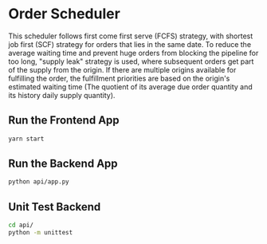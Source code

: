 # Order Scheduler

This scheduler follows first come first serve (FCFS) strategy, with shortest job first (SCF) strategy for orders that lies in the same date. To reduce the average waiting time and prevent huge orders from blocking the pipeline for too long, "supply leak" strategy is used, where subsequent orders get part of the supply from the origin. If there are multiple origins available for fulfilling the order, the fulfillment priorities are based on the origin's estimated waiting time (The quotient of its average due order quantity and its history daily supply quantity).

## Run the Frontend App

``` bash
yarn start
```

## Run the Backend App

``` bash
python api/app.py
```

## Unit Test Backend

``` bash
cd api/
python -m unittest
```

